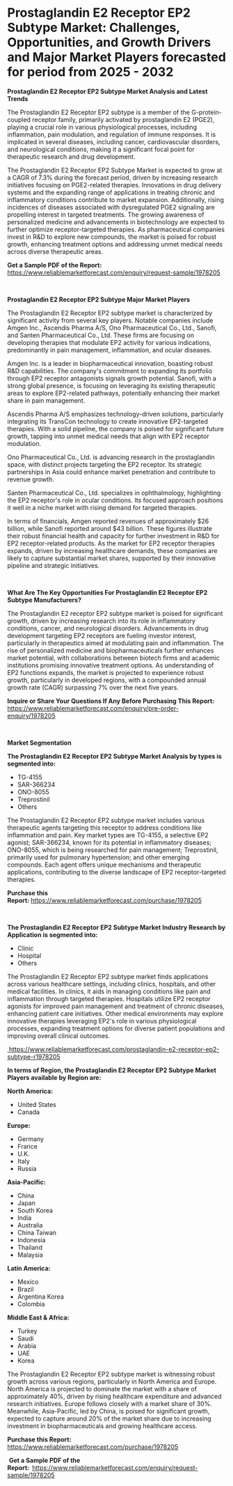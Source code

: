 <p><h1>Prostaglandin E2 Receptor EP2 Subtype Market: Challenges, Opportunities, and Growth Drivers and Major Market Players forecasted for period from 2025 - 2032</h1></p><p><strong>Prostaglandin E2 Receptor EP2 Subtype Market Analysis and Latest Trends</strong></p>
<p><p>The Prostaglandin E2 Receptor EP2 subtype is a member of the G-protein-coupled receptor family, primarily activated by prostaglandin E2 (PGE2), playing a crucial role in various physiological processes, including inflammation, pain modulation, and regulation of immune responses. It is implicated in several diseases, including cancer, cardiovascular disorders, and neurological conditions, making it a significant focal point for therapeutic research and drug development.</p><p>The Prostaglandin E2 Receptor EP2 Subtype Market is expected to grow at a CAGR of 7.3% during the forecast period, driven by increasing research initiatives focusing on PGE2-related therapies. Innovations in drug delivery systems and the expanding range of applications in treating chronic and inflammatory conditions contribute to market expansion. Additionally, rising incidences of diseases associated with dysregulated PGE2 signaling are propelling interest in targeted treatments. The growing awareness of personalized medicine and advancements in biotechnology are expected to further optimize receptor-targeted therapies. As pharmaceutical companies invest in R&D to explore new compounds, the market is poised for robust growth, enhancing treatment options and addressing unmet medical needs across diverse therapeutic areas.</p></p>
<p><strong>Get a Sample PDF of the Report:&nbsp;</strong> <a href="https://www.reliablemarketforecast.com/enquiry/request-sample/1978205?utm_campaign=3263&utm_medium=2&utm_source=Github&utm_content=ia&utm_term=19042025&utm_id=prostaglandin-e2-receptor-ep2-subtype">https://www.reliablemarketforecast.com/enquiry/request-sample/1978205</a></p>
<p>&nbsp;</p>
<p><strong>Prostaglandin E2 Receptor EP2 Subtype Major Market Players</strong></p>
<p><p>The Prostaglandin E2 Receptor EP2 subtype market is characterized by significant activity from several key players. Notable companies include Amgen Inc., Ascendis Pharma A/S, Ono Pharmaceutical Co., Ltd., Sanofi, and Santen Pharmaceutical Co., Ltd. These firms are focusing on developing therapies that modulate EP2 activity for various indications, predominantly in pain management, inflammation, and ocular diseases.</p><p>Amgen Inc. is a leader in biopharmaceutical innovation, boasting robust R&D capabilities. The company's commitment to expanding its portfolio through EP2 receptor antagonists signals growth potential. Sanofi, with a strong global presence, is focusing on leveraging its existing therapeutic areas to explore EP2-related pathways, potentially enhancing their market share in pain management.</p><p>Ascendis Pharma A/S emphasizes technology-driven solutions, particularly integrating its TransCon technology to create innovative EP2-targeted therapies. With a solid pipeline, the company is poised for significant future growth, tapping into unmet medical needs that align with EP2 receptor modulation.</p><p>Ono Pharmaceutical Co., Ltd. is advancing research in the prostaglandin space, with distinct projects targeting the EP2 receptor. Its strategic partnerships in Asia could enhance market penetration and contribute to revenue growth.</p><p>Santen Pharmaceutical Co., Ltd. specializes in ophthalmology, highlighting the EP2 receptor's role in ocular conditions. Its focused approach positions it well in a niche market with rising demand for targeted therapies.</p><p>In terms of financials, Amgen reported revenues of approximately $26 billion, while Sanofi reported around $43 billion. These figures illustrate their robust financial health and capacity for further investment in R&D for EP2 receptor-related products. As the market for EP2 receptor therapies expands, driven by increasing healthcare demands, these companies are likely to capture substantial market shares, supported by their innovative pipeline and strategic initiatives.</p></p>
<p>&nbsp;</p>
<p><strong>What Are The Key Opportunities For Prostaglandin E2 Receptor EP2 Subtype Manufacturers?</strong></p>
<p><p>The Prostaglandin E2 receptor EP2 subtype market is poised for significant growth, driven by increasing research into its role in inflammatory conditions, cancer, and neurological disorders. Advancements in drug development targeting EP2 receptors are fueling investor interest, particularly in therapeutics aimed at modulating pain and inflammation. The rise of personalized medicine and biopharmaceuticals further enhances market potential, with collaborations between biotech firms and academic institutions promising innovative treatment options. As understanding of EP2 functions expands, the market is projected to experience robust growth, particularly in developed regions, with a compounded annual growth rate (CAGR) surpassing 7% over the next five years.</p></p>
<p><strong>Inquire or Share Your Questions If Any Before Purchasing This Report:</strong> <a href="https://www.reliablemarketforecast.com/enquiry/pre-order-enquiry/1978205?utm_campaign=3263&utm_medium=2&utm_source=Github&utm_content=ia&utm_term=19042025&utm_id=prostaglandin-e2-receptor-ep2-subtype">https://www.reliablemarketforecast.com/enquiry/pre-order-enquiry/1978205</a></p>
<p>&nbsp;</p>
<p><strong>Market Segmentation</strong></p>
<p><strong>The Prostaglandin E2 Receptor EP2 Subtype Market Analysis by types is segmented into:</strong></p>
<p><ul><li>TG-4155</li><li>SAR-366234</li><li>ONO-8055</li><li>Treprostinil</li><li>Others</li></ul></p>
<p><p>The Prostaglandin E2 Receptor EP2 subtype market includes various therapeutic agents targeting this receptor to address conditions like inflammation and pain. Key market types are TG-4155, a selective EP2 agonist; SAR-366234, known for its potential in inflammatory diseases; ONO-8055, which is being researched for pain management; Treprostinil, primarily used for pulmonary hypertension; and other emerging compounds. Each agent offers unique mechanisms and therapeutic applications, contributing to the diverse landscape of EP2 receptor-targeted therapies.</p></p>
<p><strong>Purchase this Report:&nbsp;</strong><a href="https://www.reliablemarketforecast.com/purchase/1978205?utm_campaign=3263&utm_medium=2&utm_source=Github&utm_content=ia&utm_term=19042025&utm_id=prostaglandin-e2-receptor-ep2-subtype">https://www.reliablemarketforecast.com/purchase/1978205</a></p>
<p>&nbsp;</p>
<p><strong>The Prostaglandin E2 Receptor EP2 Subtype Market Industry Research by Application is segmented into:</strong></p>
<p><ul><li>Clinic</li><li>Hospital</li><li>Others</li></ul></p>
<p><p>The Prostaglandin E2 Receptor EP2 subtype market finds applications across various healthcare settings, including clinics, hospitals, and other medical facilities. In clinics, it aids in managing conditions like pain and inflammation through targeted therapies. Hospitals utilize EP2 receptor agonists for improved pain management and treatment of chronic diseases, enhancing patient care initiatives. Other medical environments may explore innovative therapies leveraging EP2's role in various physiological processes, expanding treatment options for diverse patient populations and improving overall clinical outcomes.</p></p>
<p><a href="https://www.reliablemarketforecast.com/prostaglandin-e2-receptor-ep2-subtype-r1978205?utm_campaign=3263&utm_medium=2&utm_source=Github&utm_content=ia&utm_term=19042025&utm_id=prostaglandin-e2-receptor-ep2-subtype">&nbsp;https://www.reliablemarketforecast.com/prostaglandin-e2-receptor-ep2-subtype-r1978205</a></p>
<p><strong>In terms of Region, the Prostaglandin E2 Receptor EP2 Subtype Market Players available by Region are:</strong></p>
<p>
    <p> <strong> North America: </strong>
        <ul>
            <li>United States</li>
            <li>Canada</li>
        </ul>
        </p> 
    <p> <strong> Europe: </strong>
        <ul>
            <li>Germany</li>
            <li>France</li>
            <li>U.K.</li>
            <li>Italy</li>
            <li>Russia</li>
        </ul>
        </p> 
    <p> <strong> Asia-Pacific: </strong>
        <ul>
            <li>China</li>
            <li>Japan</li>
            <li>South Korea</li>
            <li>India</li>
            <li>Australia</li>
            <li>China Taiwan</li>
            <li>Indonesia</li>
            <li>Thailand</li>
            <li>Malaysia</li>
        </ul>
        </p> 
    <p> <strong> Latin America: </strong>
        <ul>
            <li>Mexico</li>
            <li>Brazil</li>
            <li>Argentina Korea</li>
            <li>Colombia</li>
        </ul>
        </p> 
    <p> <strong> Middle East & Africa: </strong>
        <ul>
            <li>Turkey</li>
            <li>Saudi</li>
            <li>Arabia</li>
            <li>UAE</li>
            <li>Korea</li>
        </ul>
    </p>
    </p>
<p><p>The Prostaglandin E2 Receptor EP2 subtype market is witnessing robust growth across various regions, particularly in North America and Europe. North America is projected to dominate the market with a share of approximately 40%, driven by rising healthcare expenditure and advanced research initiatives. Europe follows closely with a market share of 30%. Meanwhile, Asia-Pacific, led by China, is poised for significant growth, expected to capture around 20% of the market share due to increasing investment in biopharmaceuticals and growing healthcare access.</p></p>
<p><strong>Purchase this Report: </strong><a href="https://www.reliablemarketforecast.com/purchase/1978205?utm_campaign=3263&utm_medium=2&utm_source=Github&utm_content=ia&utm_term=19042025&utm_id=prostaglandin-e2-receptor-ep2-subtype">https://www.reliablemarketforecast.com/purchase/1978205</a></p>
<p>&nbsp;<strong>Get a Sample PDF of the Report:&nbsp;&nbsp;</strong><a href="https://www.reliablemarketforecast.com/enquiry/request-sample/1978205?utm_campaign=3263&utm_medium=2&utm_source=Github&utm_content=ia&utm_term=19042025&utm_id=prostaglandin-e2-receptor-ep2-subtype">https://www.reliablemarketforecast.com/enquiry/request-sample/1978205</a></p>
<p><strong></strong></p>
<p><p></p><p></p><p></p></p>